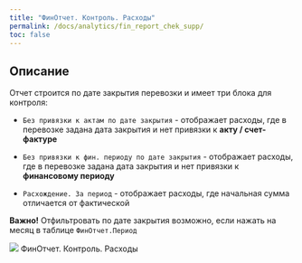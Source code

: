 ```yaml
---
title: "ФинОтчет. Контроль. Расходы"
permalink: /docs/analytics/fin_report_chek_supp/
toc: false
---
```


## Описание

Отчет строится по дате закрытия перевозки и имеет три блока для контроля:

- `Без привязки к актам по дате закрытия` - отображает расходы,
где в перевозке задана дата закрытия и нет привязки к **акту / счет-фактуре**

- `Без привязки к фин. периоду по дате закрытия` - отображает расходы,
где в перевозке задана дата закрытия и нет привязки к **финансовому периоду**

- `Расхождение. За период` - отображает расходы,
где начальная сумма отличается от фактической

**Важно!** Отфильтровать по дате закрытия возможно,
если нажать на месяц в таблице `ФинОтчет.Период`

![](../../images/analytics/fin_report_check_supp.png)
ФинОтчет. Контроль. Расходы
